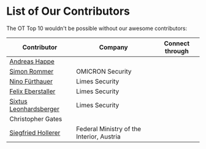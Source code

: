 # List of Our Contributors

The OT Top 10 wouldn't be possible without our awesome contributors:

| Contributor | Company | Connect through |
| --- | --- | --- |
| [Andreas Happe](https://github.com/andreashappe) | | |
| [Simon Rommer](https://github.com/simonrommer) | OMICRON Security | |
| [Nino Fürthauer](https://github.com/nfu4232) | Limes Security | |
| [Felix Eberstaller](https://github.com/f0rw4rd) | Limes Security | |
| [Sixtus Leonhardsberger](https://github.com/bamb00zl3r) | Limes Security | |
| Christopher Gates | | |
| [Siegfried Hollerer](https://www.linkedin.com/in/siegfried-hollerer-1ab397162) | Federal Ministry of the Interior, Austria | |
